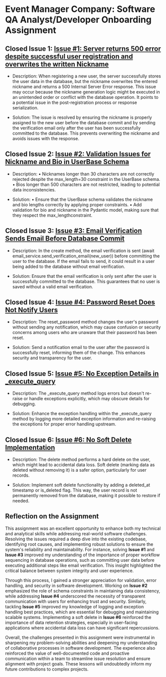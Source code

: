 # Event Manager Company: Software QA Analyst/Developer Onboarding Assignment

## **Closed Issue 1**: [Issue #1: Server returns 500 error despite successful user registration and overwrites the written Nickname](https://github.com/GxPatel/event_manager/blob/a590a8c8a2ca2f18f2751bd733e7ac5a523ec619/app/services/user_service.py#L54)
- Description:
When registering a new user, the server successfully stores the user data in the database, but the nickname overwrites the entered nickname and returns a 500 Internal Server Error response. This issue may occur because the nickname generation logic might be executed in an unintended order or conflict with the database operation. It points to a potential issue in the post-registration process or response serialization.

- Solution:
The issue is resolved by ensuring the nickname is properly assigned to the new user before the database commit and by sending the verification email only after the user has been successfully committed to the database. This prevents overwriting the nickname and avoids issues with the response.

## **Closed Issue 2**: [Issue #2: Validation Issues for Nickname and Bio in UserBase Schema](https://github.com/GxPatel/event_manager/blob/a590a8c8a2ca2f18f2751bd733e7ac5a523ec619/app/schemas/user_schemas.py#L25)
- Description:
•	Nicknames longer than 30 characters are not correctly rejected despite the max_length=30 constraint in the UserBase schema.
•	Bios longer than 500 characters are not restricted, leading to potential data inconsistencies.

- Solution:
•	Ensure that the UserBase schema validates the nickname and bio lengths correctly by applying proper constraints.
•	Add validation for bio and nickname in the Pydantic model, making sure that they respect the max_lengthconstraint.
 
## **Closed Issue 3**: [Issue #3: Email Verification Sends Email Before Database Commit](https://github.com/GxPatel/event_manager/blob/a590a8c8a2ca2f18f2751bd733e7ac5a523ec619/app/services/user_service.py#L54)
- Description:
In the create method, the email verification is sent (await email_service.send_verification_email(new_user)) before committing the user to the database. If the email fails to send, it could result in a user being added to the database without email verification.

- Solution:
Ensure that the email verification is only sent after the user is successfully committed to the database. This guarantees that no user is saved without a valid email verification.

## **Closed Issue 4**: [Issue #4: Password Reset Does Not Notify Users](https://github.com/GxPatel/event_manager/blob/a590a8c8a2ca2f18f2751bd733e7ac5a523ec619/app/services/user_service.py#L170)
- Description:
The reset_password method changes the user's password without sending any notification, which may cause confusion or security concerns among users who are unaware that their password has been reset.

- Solution:
Send a notification email to the user after the password is successfully reset, informing them of the change. This enhances security and transparency for the user.

## **Closed Issue 5**: [Issue #5: No Exception Details in _execute_query](https://github.com/GxPatel/event_manager/blob/a590a8c8a2ca2f18f2751bd733e7ac5a523ec619/app/services/user_service.py#L24)
- Description:
The _execute_query method logs errors but doesn't re-raise or handle exceptions explicitly, which may obscure details for debugging.

- Solution:
Enhance the exception handling within the _execute_query method by logging more detailed exception information and re-raising the exceptions for proper error handling upstream.

## **Closed Issue 6**: [Issue #6: No Soft Delete Implementation](https://github.com/GxPatel/event_manager/blob/a590a8c8a2ca2f18f2751bd733e7ac5a523ec619/app/services/user_service.py#L119)
- Description:
The delete method performs a hard delete on the user, which might lead to accidental data loss. Soft delete (marking data as deleted without removing it) is a safer option, particularly for user records.

- Solution:
Implement soft delete functionality by adding a deleted_at timestamp or is_deleted flag. This way, the user record is not permanently removed from the database, making it possible to restore if needed.


## Reflection on the Assignment

This assignment was an excellent opportunity to enhance both my technical and analytical skills while addressing real-world software challenges. Resolving the issues required a deep dive into the existing codebase, identifying root causes, and implementing robust solutions to ensure the system's reliability and maintainability. For instance, solving **Issue #1** and **Issue #3** improved my understanding of the importance of proper workflow sequencing in database operations, such as committing user data before executing additional steps like email verification. This insight highlighted the critical balance between system integrity and user experience.

Through this process, I gained a stronger appreciation for validation, error handling, and security in software development. Working on **Issue #2** emphasized the role of schema constraints in maintaining data consistency, while addressing **Issue #4** underscored the necessity of transparent communication with users for enhancing trust and security. Similarly, tackling **Issue #5** improved my knowledge of logging and exception handling best practices, which are essential for debugging and maintaining scalable systems. Implementing a soft delete in **Issue #6** reinforced the importance of data retention strategies, especially in user-facing applications where accidental data loss can have significant repercussions.

Overall, the challenges presented in this assignment were instrumental in sharpening my problem-solving abilities and deepening my understanding of collaborative processes in software development. The experience also reinforced the value of well-documented code and proactive communication within a team to streamline issue resolution and ensure alignment with project goals. These lessons will undoubtedly inform my future contributions to complex projects.
